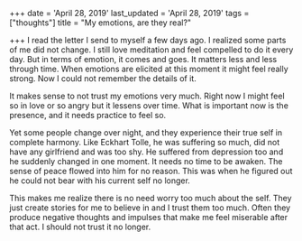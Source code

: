 +++
date = 'April 28, 2019'
last_updated = 'April 28, 2019'
tags = ["thoughts"]
title = "My emotions, are they real?"

+++
I read the letter I send to myself a few days ago. I realized some parts of me did not change. I still love meditation and feel compelled to do it every day. But in terms of emotion, it comes and goes. It matters less and less through time. When emotions are elicited at this moment it might feel really strong. Now I could not remember the details of it.

It makes sense to not trust my emotions very much. Right now I might feel so in love or so angry but it lessens over time. What is important now is the presence, and it needs practice to feel so.

Yet some people change over night, and they experience their true self in complete harmony. Like Eckhart Tolle, he was suffering so much, did not have any girlfriend and was too shy. He suffered from depression too and he suddenly changed in one moment. It needs no time to be awaken. The sense of peace flowed into him for no reason. This was when he figured out he could not bear with his current self no longer.

This makes me realize there is no need worry too much about the self. They just create stories for me to believe in and I trust them too much. Often they produce negative thoughts and impulses that make me feel miserable after that act. I should not trust it no longer.